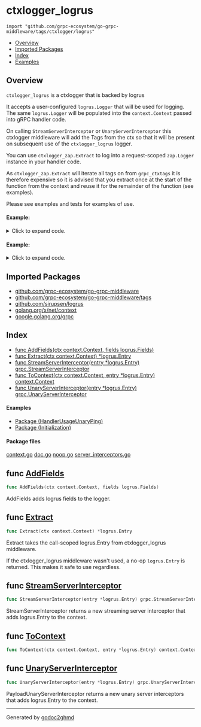 # ctxlogger_logrus
`import "github.com/grpc-ecosystem/go-grpc-middleware/tags/ctxlogger/logrus"`

* [Overview](#pkg-overview)
* [Imported Packages](#pkg-imports)
* [Index](#pkg-index)
* [Examples](#pkg-examples)

## <a name="pkg-overview">Overview</a>
`ctxlogger_logrus` is a ctxlogger that is backed by logrus

It accepts a user-configured `logrus.Logger` that will be used for logging. The same `logrus.Logger` will
be populated into the `context.Context` passed into gRPC handler code.

On calling `StreamServerInterceptor` or `UnaryServerInterceptor` this ctxlogger middleware will add the Tags from
the ctx so that it will be present on subsequent use of the `ctxlogger_logrus` logger.

You can use `ctxlogger_zap.Extract` to log into a request-scoped `zap.Logger` instance in your handler code.

As `ctxlogger_zap.Extract` will iterate all tags on from `grpc_ctxtags` it is therefore expensive so it is advised that you
extract once at the start of the function from the context and reuse it for the remainder of the function (see examples).

Please see examples and tests for examples of use.

#### Example:

<details>
<summary>Click to expand code.</summary>

```go
x := func(ctx context.Context, ping *pb_testproto.PingRequest) (*pb_testproto.PingResponse, error) {
    // Add fields the ctxtags of the request which will be added to all extracted loggers.
    grpc_ctxtags.Extract(ctx).Set("custom_tags.string", "something").Set("custom_tags.int", 1337)
    // Extract a single request-scoped logrus.Logger and log messages.
    l := ctxlogger_logrus.Extract(ctx)
    l.Info("some ping")
    l.Info("another ping")
    return &pb_testproto.PingResponse{Value: ping.Value}, nil
}
return x
```

</details>

#### Example:

<details>
<summary>Click to expand code.</summary>

```go
// Logrus entry is used, allowing pre-definition of certain fields by the user.
logrusEntry := logrus.NewEntry(logrusLogger)

// Create a server, make sure we put the grpc_ctxtags context before everything else.
server := grpc.NewServer(
    grpc_middleware.WithUnaryServerChain(
        grpc_ctxtags.UnaryServerInterceptor(grpc_ctxtags.WithFieldExtractor(grpc_ctxtags.CodeGenRequestFieldExtractor)),
        ctxlogger_logrus.UnaryServerInterceptor(logrusEntry),
    ),
    grpc_middleware.WithStreamServerChain(
        grpc_ctxtags.StreamServerInterceptor(grpc_ctxtags.WithFieldExtractor(grpc_ctxtags.CodeGenRequestFieldExtractor)),
        ctxlogger_logrus.StreamServerInterceptor(logrusEntry),
    ),
)
return server
```

</details>

## <a name="pkg-imports">Imported Packages</a>

- [github.com/grpc-ecosystem/go-grpc-middleware](./../../..)
- [github.com/grpc-ecosystem/go-grpc-middleware/tags](./../..)
- [github.com/sirupsen/logrus](https://godoc.org/github.com/sirupsen/logrus)
- [golang.org/x/net/context](https://godoc.org/golang.org/x/net/context)
- [google.golang.org/grpc](https://godoc.org/google.golang.org/grpc)

## <a name="pkg-index">Index</a>
* [func AddFields(ctx context.Context, fields logrus.Fields)](#AddFields)
* [func Extract(ctx context.Context) \*logrus.Entry](#Extract)
* [func StreamServerInterceptor(entry \*logrus.Entry) grpc.StreamServerInterceptor](#StreamServerInterceptor)
* [func ToContext(ctx context.Context, entry \*logrus.Entry) context.Context](#ToContext)
* [func UnaryServerInterceptor(entry \*logrus.Entry) grpc.UnaryServerInterceptor](#UnaryServerInterceptor)

#### <a name="pkg-examples">Examples</a>
* [Package (HandlerUsageUnaryPing)](#example__handlerUsageUnaryPing)
* [Package (Initialization)](#example__initialization)

#### <a name="pkg-files">Package files</a>
[context.go](./context.go) [doc.go](./doc.go) [noop.go](./noop.go) [server_interceptors.go](./server_interceptors.go) 

## <a name="AddFields">func</a> [AddFields](./context.go#L21)
``` go
func AddFields(ctx context.Context, fields logrus.Fields)
```
AddFields adds logrus fields to the logger.

## <a name="Extract">func</a> [Extract](./context.go#L35)
``` go
func Extract(ctx context.Context) *logrus.Entry
```
Extract takes the call-scoped logrus.Entry from ctxlogger_logrus middleware.

If the ctxlogger_logrus middleware wasn't used, a no-op `logrus.Entry` is returned. This makes it safe to
use regardless.

## <a name="StreamServerInterceptor">func</a> [StreamServerInterceptor](./server_interceptors.go#L20)
``` go
func StreamServerInterceptor(entry *logrus.Entry) grpc.StreamServerInterceptor
```
StreamServerInterceptor returns a new streaming server interceptor that adds logrus.Entry to the context.

## <a name="ToContext">func</a> [ToContext](./context.go#L57)
``` go
func ToContext(ctx context.Context, entry *logrus.Entry) context.Context
```

## <a name="UnaryServerInterceptor">func</a> [UnaryServerInterceptor](./server_interceptors.go#L11)
``` go
func UnaryServerInterceptor(entry *logrus.Entry) grpc.UnaryServerInterceptor
```
PayloadUnaryServerInterceptor returns a new unary server interceptors that adds logrus.Entry to the context.

- - -
Generated by [godoc2ghmd](https://github.com/GandalfUK/godoc2ghmd)